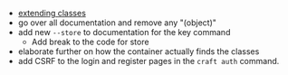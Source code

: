 * [extending classes](/extending-classes.md)
* go over all documentation and remove any "(object)"
* add new `--store` to documentation for the key command
    * Add break to the code for store
* elaborate further on how the container actually finds the classes
* add CSRF to the login and register pages in the `craft auth` command.
